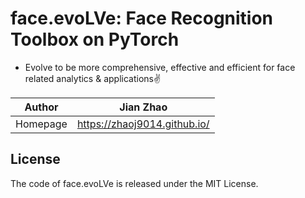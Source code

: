 # face.evoLVe: Face Recognition Toolbox on PyTorch

* Evolve to be more comprehensive, effective and efficient for face related analytics \& applications:v:

|Author|Jian Zhao|
|---|---
|Homepage|https://zhaoj9014.github.io/

## License

The code of face.evoLVe is released under the MIT License.
